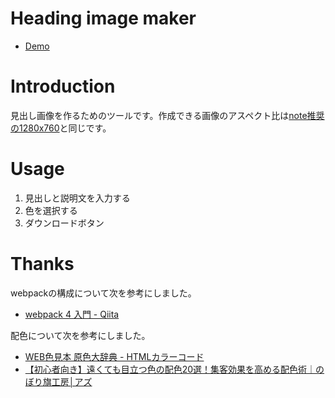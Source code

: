 # Heading image maker

- [Demo](https://heading-image-maker.github.io/)

# Introduction

見出し画像を作るためのツールです。作成できる画像のアスペクト比は[note推奨の1280x760](https://www.help-note.com/hc/ja/articles/360000231642-%E7%99%BB%E9%8C%B2%E7%94%BB%E5%83%8F%E3%81%AE%E6%8E%A8%E5%A5%A8%E3%82%B5%E3%82%A4%E3%82%BA%E4%B8%80%E8%A6%A7#article_cover)と同じです。

# Usage

1. 見出しと説明文を入力する
2. 色を選択する
3. ダウンロードボタン

# Thanks

webpackの構成について次を参考にしました。

- [webpack 4 入門 - Qiita](https://qiita.com/soarflat/items/28bf799f7e0335b68186)

配色について次を参考にしました。

- [WEB色見本 原色大辞典 - HTMLカラーコード](https://www.colordic.org/)
- [【初心者向き】遠くても目立つ色の配色20選！集客効果を高める配色術｜のぼり旗工房│アズ](https://www.az-nobori.com/column/color)
